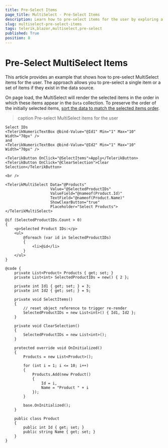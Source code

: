 ```yaml
---
title: Pre-Select Items
page_title: MultiSelect - Pre-Select Items
description: Learn how to pre-select items for the user by exploring a practical example.
slug: multiselect-pre-select-items
tags: telerik,blazor,multiselect,pre-select
published: True
position: 8
---
```



# Pre-Select MultiSelect Items

This article provides an example that shows how to pre-select MultiSelect items for the user. The approach allows you to pre-select a single item or a set of items if they exist in the data source.

On page load, the MultiSelect will render the selected items in the order in which these items appear in the `Data` collection. To preserve the order of the initially selected items, [sort the data to match the selected items order](slug:multiselect-kb-selected-items-order).

>caption Pre-select MultiSelect items for the user

````RAZOR
Select IDs
<TelerikNumericTextBox @bind-Value="@Id1" Min="1" Max="10" Width="70px" />
and
<TelerikNumericTextBox @bind-Value="@Id2" Min="1" Max="10" Width="70px" />

<TelerikButton OnClick="@SelectItems">Apply</TelerikButton>
<TelerikButton OnClick="@ClearSelection">Clear Selection</TelerikButton>

<br />

<TelerikMultiSelect Data="@Products"
                    Value="@SelectedProductIDs"
                    ValueField="@nameof(Product.Id)"
                    TextField="@nameof(Product.Name)"
                    ShowClearButton="true"
                    Placeholder="Select Products">
</TelerikMultiSelect>

@if (SelectedProductIDs.Count > 0)
{
    <p>Selected Product IDs:</p>
    <ul>
        @foreach (var id in SelectedProductIDs)
        {
            <li>@id</li>
        }
    </ul>
}

@code {
    private List<Product> Products { get; set; }
    private List<int> SelectedProductIDs = new() { 2 };

    private int Id1 { get; set; } = 3;
    private int Id2 { get; set; } = 5;

    private void SelectItems()
    {
        // reset object reference to trigger re-render
        SelectedProductIDs = new List<int>() { Id1, Id2 };
    }

    private void ClearSelection()
    {
        SelectedProductIDs = new List<int>();
    }

    protected override void OnInitialized()
    {
        Products = new List<Product>();

        for (int i = 1; i <= 10; i++)
        {
            Products.Add(new Product()
            {
                Id = i,
                Name = "Product " + i
            });
        }

        base.OnInitialized();
    }

    public class Product
    {
        public int Id { get; set; }
        public string Name { get; set; }
    }
}
````
